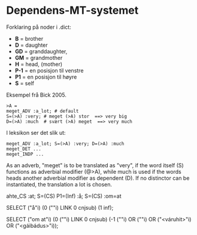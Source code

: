 



# Dependens-MT-systemet


Forklaring på noder i .dict:


* **B** = brother
* **D** = daughter
* **GD** = granddaughter,
* **GM** = grandmother
* **H** = head, (mother)
* **P-1** = en posisjon til venstre
* **P1** = en posisjon til høyre
* **S** = self




Eksempel frå Bick 2005.


```
>A = 
meget_ADV :a_lot; # default
S=(>A) :very; # meget (>A) stor  ==> very big     
D=(>A) :much  # svært (>A) meget  ==> very much  
```


I leksikon ser det slik ut:
```
meget_ADV :a_lot; S=(>A) :very; D=(>A) :much
meget_DET ...
meget_INDP ...
```


As an adverb, "meget" is to be translated as "very", if the word itself
(S) functions as adverbial modifier (@>A), while much is used if the
words heads another adverbial modifier as dependent (D). If no
distinctor can be instantiated, the translation a lot is chosen.




ahte_CS :at; S=(CS) P1=(Inf) :å;  S=(CS) :om=at




SELECT ("å"i) (0 ("<ahte>"i) LINK 0 cnjsub) (1 inf);


SELECT ("om at"i) (0 ("<ahte>"i) LINK 0 cnjsub) (-1 ("<diehtu>"i) OR ("<muittuhit>"i) OR ("<váruhit>"i) OR ("<gáibádus>"i));
